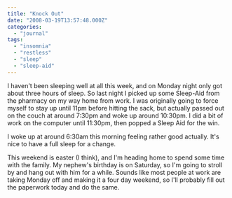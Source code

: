 ```yaml
---
title: "Knock Out"
date: "2008-03-19T13:57:48.000Z"
categories: 
  - "journal"
tags: 
  - "insomnia"
  - "restless"
  - "sleep"
  - "sleep-aid"
---
```


I haven't been sleeping well at all this week, and on Monday night only got about three hours of sleep. So last night I picked up some Sleep-Aid from the pharmacy on my way home from work. I was originally going to force myself to stay up until 11pm before hitting the sack, but actually passed out on the couch at around 7:30pm and woke up around 10:30pm. I did a bit of work on the computer until 11:30pm, then popped a Sleep Aid for the win.

I woke up at around 6:30am this morning feeling rather good actually. It's nice to have a full sleep for a change.

This weekend is easter (I think), and I'm heading home to spend some time with the family. My nephew's birthday is on Saturday, so I'm going to stroll by and hang out with him for a while. Sounds like most people at work are taking Monday off and making it a four day weekend, so I'll probably fill out the paperwork today and do the same.
